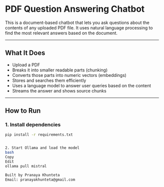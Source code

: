 #  PDF Question Answering Chatbot

This is a document-based chatbot that lets you ask questions about the contents of any uploaded PDF file. It uses natural language processing to find the most relevant answers based on the document.

---

##  What It Does

- Upload a PDF
- Breaks it into smaller readable parts (chunking)
- Converts those parts into numeric vectors (embeddings)
- Stores and searches them efficiently
- Uses a language model to answer user queries based on the content
- Streams the answer and shows source chunks

---

##  How to Run

### 1. Install dependencies
```bash
pip install -r requirements.txt


2. Start Ollama and load the model
bash
Copy
Edit
ollama pull mistral

Built by Pranaya Khunteta
Email: pranayakhunteta@gmail.com

